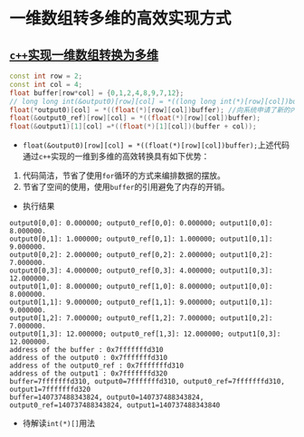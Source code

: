 # 一维数组转多维的高效实现方式

## [`c++`实现一维数组转换为多维](./convertOneToMultiDim.cpp)
```c++
const int row = 2;
const int col = 4;
float buffer[row*col] = {0,1,2,4,8,9,7,12};
// long long int(&output0)[row][col] = *((long long int(*)[row][col])buffer); //强制类型转换的引用会导致单位存储的内存占用的字节数会变化进而导致新数组根据索引取值的错位
float(*output0)[col] = *((float(*)[row][col])buffer); //向系统申请了新的内存资源用来存储output0的地址，不够高效
float(&output0_ref)[row][col] = *((float(*)[row][col])buffer);
float(&output1)[1][col] =*((float(*)[1][col])(buffer + col));
```
* `float(&output0)[row][col] = *((float(*)[row][col])buffer);`上述代码通过`c++`实现的一维到多维的高效转换具有如下优势：
1. 代码简洁，节省了使用`for`循环的方式来编排数据的摆放。
2. 节省了空间的使用，使用`buffer`的引用避免了内存的开销。

* 执行结果
```text
output0[0,0]: 0.000000; output0_ref[0,0]: 0.000000; output1[0,0]: 8.000000.
output0[0,1]: 1.000000; output0_ref[0,1]: 1.000000; output1[0,1]: 9.000000.
output0[0,2]: 2.000000; output0_ref[0,2]: 2.000000; output1[0,2]: 7.000000.
output0[0,3]: 4.000000; output0_ref[0,3]: 4.000000; output1[0,3]: 12.000000.
output0[1,0]: 8.000000; output0_ref[1,0]: 8.000000; output1[0,0]: 8.000000.
output0[1,1]: 9.000000; output0_ref[1,1]: 9.000000; output1[0,1]: 9.000000.
output0[1,2]: 7.000000; output0_ref[1,2]: 7.000000; output1[0,2]: 7.000000.
output0[1,3]: 12.000000; output0_ref[1,3]: 12.000000; output1[0,3]: 12.000000.
address of the buffer : 0x7fffffffd310
address of the output0 : 0x7fffffffd310
address of the output0_ref : 0x7fffffffd310
address of the output1 : 0x7fffffffd320
buffer=7fffffffd310, output0=7fffffffd310, output0_ref=7fffffffd310, output1=7fffffffd320
buffer=140737488343824, output0=140737488343824, output0_ref=140737488343824, output1=140737488343840
```

* 待解读`int(*)[]`用法